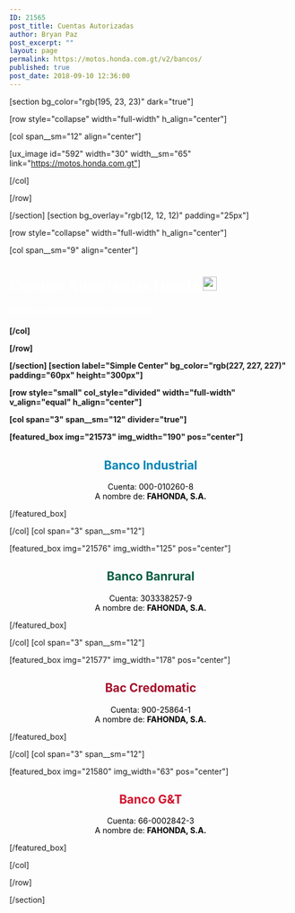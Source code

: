 ```yaml
---
ID: 21565
post_title: Cuentas Autorizadas
author: Bryan Paz
post_excerpt: ""
layout: page
permalink: https://motos.honda.com.gt/v2/bancos/
published: true
post_date: 2018-09-10 12:36:00
---
```

[section bg_color="rgb(195, 23, 23)" dark="true"]

[row style="collapse" width="full-width" h_align="center"]

[col span__sm="12" align="center"]

[ux_image id="592" width="30" width__sm="65" link="https://motos.honda.com.gt"]


[/col]

[/row]

[/section]
[section bg_overlay="rgb(12, 12, 12)" padding="25px"]

[row style="collapse" width="full-width" h_align="center"]

[col span__sm="9" align="center"]

<h1 style="color:white; font-family:century gothic;">Cuentas Autorizadas Honda <img src="https://motos.honda.com.gt/v2/wp-content/uploads/2018/09/1495368559287.png" height="auto" width="25px"></h1>
<h4 style="color:white">Únicas cuentas bancarias autorizadas</p>
<h4>

[/col]

[/row]

[/section]
[section label="Simple Center" bg_color="rgb(227, 227, 227)" padding="60px" height="300px"]

[row style="small" col_style="divided" width="full-width" v_align="equal" h_align="center"]

[col span="3" span__sm="12" divider="true"]

[featured_box img="21573" img_width="190" pos="center"]

<h2 style="text-align: center;color:#0285b5;">Banco Industrial</h2>
<p style="text-align: center; color:black;">Cuenta: 000-010260-8<br />A nombre de: <b>FAHONDA, S.A.</b></p>

[/featured_box]

[/col]
[col span="3" span__sm="12"]

[featured_box img="21576" img_width="125" pos="center"]

<h2 style="text-align: center; color: #075d40;">Banco Banrural</h2>
<p style="text-align: center; color: black;">Cuenta: 303338257-9<br />A nombre de: <b>FAHONDA, S.A.</b></p>

[/featured_box]

[/col]
[col span="3" span__sm="12"]

[featured_box img="21577" img_width="178" pos="center"]

<h2 style="text-align: center; color: #a50b28;">Bac Credomatic</h2>
<p style="text-align: center; color: black;">Cuenta: 900-25864-1<br />A nombre de: <b>FAHONDA, S.A.</b></p>

[/featured_box]

[/col]
[col span="3" span__sm="12"]

[featured_box img="21580" img_width="63" pos="center"]

<h2 style="text-align: center; color: #d0112b;">Banco G&amp;T</h2>
<p style="text-align: center; color: black;">Cuenta: 66-0002842-3<br />A nombre de: <b>FAHONDA, S.A.</b></p>

[/featured_box]

[/col]

[/row]

[/section]